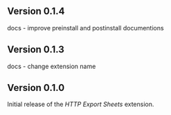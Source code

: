 ## Version 0.1.4

docs - improve preinstall and postinstall documentions

## Version 0.1.3

docs - change extension name

## Version 0.1.0

Initial release of the _HTTP Export Sheets_ extension.